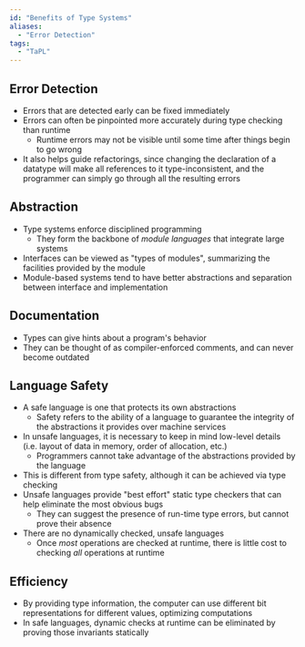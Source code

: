 ```yaml
---
id: "Benefits of Type Systems"
aliases:
  - "Error Detection"
tags:
  - "TaPL"
---
```


## Error Detection

- Errors that are detected early can be fixed immediately
- Errors can often be pinpointed more accurately during type checking than
  runtime
  - Runtime errors may not be visible until some time after things begin to go
    wrong
- It also helps guide refactorings, since changing the declaration of a datatype
  will make all references to it type-inconsistent, and the programmer can
  simply go through all the resulting errors

## Abstraction

- Type systems enforce disciplined programming
  - They form the backbone of _module languages_ that integrate large systems
- Interfaces can be viewed as "types of modules", summarizing the facilities
  provided by the module
- Module-based systems tend to have better abstractions and separation between
  interface and implementation

## Documentation

- Types can give hints about a program's behavior
- They can be thought of as compiler-enforced comments, and can never become
  outdated

## Language Safety

- A safe language is one that protects its own abstractions
  - Safety refers to the ability of a language to guarantee the integrity of the
    abstractions it provides over machine services
- In unsafe languages, it is necessary to keep in mind low-level details (i.e.
  layout of data in memory, order of allocation, etc.)
  - Programmers cannot take advantage of the abstractions provided by the
    language
- This is different from type safety, although it can be achieved via type
  checking
- Unsafe languages provide "best effort" static type checkers that can help
  eliminate the most obvious bugs
  - They can suggest the presence of run-time type errors, but cannot prove
    their absence
- There are no dynamically checked, unsafe languages
  - Once _most_ operations are checked at runtime, there is little cost to
    checking _all_ operations at runtime

## Efficiency

- By providing type information, the computer can use different bit
  representations for different values, optimizing computations
- In safe languages, dynamic checks at runtime can be eliminated by proving
  those invariants statically
